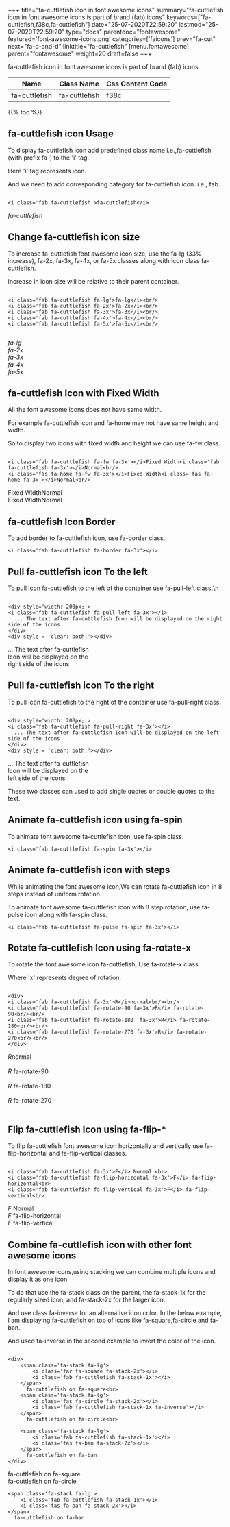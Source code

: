 +++
title="fa-cuttlefish icon in font awesome icons"
summary="fa-cuttlefish icon in font awesome icons is part of brand (fab) icons"
keywords=["fa-cuttlefish,f38c,fa-cuttlefish"]
date="25-07-2020T22:59:20"
lastmod="25-07-2020T22:59:20"
type="docs"
parentdoc="fontawesome"
featured='font-awesome-icons.png'
categories=['faicons']
prev="fa-cut"
next="fa-d-and-d"
linktitle="fa-cuttlefish"
[menu.fontawesome]
parent="fontawesome"
weight=20
draft=false
+++


fa-cuttlefish icon in font awesome icons is part of brand (fab) icons

<div class='table-responsive'><table class='table'><thead><tr><th>Name</th><th>Class Name</th><th>Css Content Code</th></tr></thead><tbody><tr><td>fa-cuttlefish</td><td>fa-cuttlefish</td><td>f38c</td></tr></tbody></table></div>


{{% toc %}}


## fa-cuttlefish icon Usage

To display fa-cuttlefish icon add predefined class name i.e.,fa-cuttlefish (with prefix fa-) to the 'i' tag.

Here 'i' tag represents icon.

And we need to add corresponding category for fa-cuttlefish icon. i.e., fab.


```

<i class='fab fa-cuttlefish'>fa-cuttlefish</i>
```

<i class='fab fa-cuttlefish'>fa-cuttlefish</i>




## Change fa-cuttlefish icon size
To increase fa-cuttlefish font awesome icon size, use the fa-lg (33% increase), fa-2x, fa-3x, fa-4x, or fa-5x classes along with icon class fa-cuttlefish.

Increase in icon size will be relative to their parent container. 

```

<i class='fab fa-cuttlefish fa-lg'>fa-lg</i><br/>
<i class='fab fa-cuttlefish fa-2x'>fa-2x</i><br/>
<i class='fab fa-cuttlefish fa-3x'>fa-3x</i><br/>
<i class='fab fa-cuttlefish fa-4x'>fa-4x</i><br/>
<i class='fab fa-cuttlefish fa-5x'>fa-5x</i><br/>
            
```

<i class='fab fa-cuttlefish fa-lg'>fa-lg</i><br/>
<i class='fab fa-cuttlefish fa-2x'>fa-2x</i><br/>
<i class='fab fa-cuttlefish fa-3x'>fa-3x</i><br/>
<i class='fab fa-cuttlefish fa-4x'>fa-4x</i><br/>
<i class='fab fa-cuttlefish fa-5x'>fa-5x</i><br/>
            



## fa-cuttlefish Icon with Fixed Width 

All the font awesome icons does not have same width.

For example fa-cuttlefish icon and fa-home may not have same height and width.

So to display two icons with fixed width and height we can use fa-fw class.


```

<i class='fab fa-cuttlefish fa-fw fa-3x'></i>Fixed Width<i class='fab fa-cuttlefish fa-3x'></i>Normal<br/>
<i class='fas fa-home fa-fw fa-3x'></i>Fixed Width<i class='fas fa-home fa-3x'></i>Normal<br/>
```

<i class='fab fa-cuttlefish fa-fw fa-3x'></i>Fixed Width<i class='fab fa-cuttlefish fa-3x'></i>Normal<br/>
<i class='fas fa-home fa-fw fa-3x'></i>Fixed Width<i class='fas fa-home fa-3x'></i>Normal<br/>



## fa-cuttlefish Icon Border 

To add border to fa-cuttlefish icon, use fa-border class.


```
<i class='fab fa-cuttlefish fa-border fa-3x'></i>

```
<i class='fab fa-cuttlefish fa-border fa-3x'></i>





## Pull fa-cuttlefish icon To the left

To pull icon fa-cuttlefish to the left of the container use fa-pull-left class.\n

```

<div style='width: 200px;'>
<i class='fab fa-cuttlefish fa-pull-left fa-3x'></i>
  ... The text after fa-cuttlefish Icon will be displayed on the right side of the icons
</div>
<div style = 'clear: both;'></div>
```

<div style='width: 200px;'>
<i class='fab fa-cuttlefish fa-pull-left fa-3x'></i>
  ... The text after fa-cuttlefish Icon will be displayed on the right side of the icons
</div>
<div style = 'clear: both;'></div>




## Pull fa-cuttlefish icon To the right
To pull icon fa-cuttlefish to the right of the container use fa-pull-right class.

```

<div style='width: 200px;'>
<i class='fab fa-cuttlefish fa-pull-right fa-3x'></i>
  ... The text after fa-cuttlefish Icon will be displayed on the left side of the icons
</div>
<div style = 'clear: both;'></div>
```

<div style='width: 200px;'>
<i class='fab fa-cuttlefish fa-pull-right fa-3x'></i>
  ... The text after fa-cuttlefish Icon will be displayed on the left side of the icons
</div>
<div style = 'clear: both;'></div>

These two classes can used to add single quotes or double quotes to the text.


## Animate fa-cuttlefish icon using fa-spin
To animate font awesome fa-cuttlefish icon, use fa-spin class.

```
<i class='fab fa-cuttlefish fa-spin fa-3x'></i>
```
<i class='fab fa-cuttlefish fa-spin fa-3x'></i>




## Animate fa-cuttlefish icon with steps
While animating the font awesome icon,We can rotate fa-cuttlefish icon in 8 steps instead of uniform rotation.

To animate font awesome fa-cuttlefish icon with 8 step rotation, use fa-pulse icon along with fa-spin class.


```
<i class='fab fa-cuttlefish fa-pulse fa-spin fa-3x'></i>

```
<i class='fab fa-cuttlefish fa-pulse fa-spin fa-3x'></i>





## Rotate fa-cuttlefish Icon using fa-rotate-x
To rotate the font awesome icon fa-cuttlefish, Use fa-rotate-x class

Where 'x' represents degree of rotation.


```

<div>
<i class='fab fa-cuttlefish fa-3x'>R</i>normal<br/><br/>
<i class='fab fa-cuttlefish fa-rotate-90 fa-3x'>R</i> fa-rotate-90<br/><br/> 
<i class='fab fa-cuttlefish fa-rotate-180  fa-3x'>R</i> fa-rotate-180<br/><br/> 
<i class='fab fa-cuttlefish fa-rotate-270 fa-3x'>R</i> fa-rotate-270<br/><br/>
</div>
```

<div>
<i class='fab fa-cuttlefish fa-3x'>R</i>normal<br/><br/>
<i class='fab fa-cuttlefish fa-rotate-90 fa-3x'>R</i> fa-rotate-90<br/><br/> 
<i class='fab fa-cuttlefish fa-rotate-180  fa-3x'>R</i> fa-rotate-180<br/><br/> 
<i class='fab fa-cuttlefish fa-rotate-270 fa-3x'>R</i> fa-rotate-270<br/><br/>
</div>




## Flip fa-cuttlefish Icon using fa-flip-*
To flip fa-cuttlefish font awesome icon horizontally and vertically use fa-flip-horizontal and fa-flip-vertical classes. 

```

<i class='fab fa-cuttlefish fa-3x'>F</i> Normal <br>
<i class='fab fa-cuttlefish fa-flip-horizontal fa-3x'>F</i> fa-flip-horizontal<br>
<i class='fab fa-cuttlefish fa-flip-vertical fa-3x'>F</i> fa-flip-vertical<br>
```

<i class='fab fa-cuttlefish fa-3x'>F</i> Normal <br>
<i class='fab fa-cuttlefish fa-flip-horizontal fa-3x'>F</i> fa-flip-horizontal<br>
<i class='fab fa-cuttlefish fa-flip-vertical fa-3x'>F</i> fa-flip-vertical<br>




## Combine fa-cuttlefish icon with other font awesome icons
In font awesome icons,using stacking we can combine multiple icons and display it as one icon 

To do that use the fa-stack class on the parent, the fa-stack-1x for the regularly sized icon, and fa-stack-2x for the larger icon.

And use class fa-inverse for an alternative icon color. 
In the below example, I am displaying fa-cuttlefish on top of icons like fa-square,fa-circle and fa-ban.

And used fa-inverse in the second example to invert the color of the icon.

```

<div>
    <span class='fa-stack fa-lg'>
        <i class='far fa-square fa-stack-2x'></i>
        <i class='fab fa-cuttlefish fa-stack-1x'></i>
    </span>
      fa-cuttlefish on fa-square<br>
    <span class='fa-stack fa-lg'>
        <i class='fas fa-circle fa-stack-2x'></i>
        <i class='fab fa-cuttlefish fa-stack-1x fa-inverse'></i>
    </span>
      fa-cuttlefish on fa-circle<br>

    <span class='fa-stack fa-lg'>
        <i class='fab fa-cuttlefish fa-stack-1x'></i>
        <i class='fas fa-ban fa-stack-2x'></i>
    </span>
      fa-cuttlefish on fa-ban
</div>
```

<div>
    <span class='fa-stack fa-lg'>
        <i class='far fa-square fa-stack-2x'></i>
        <i class='fab fa-cuttlefish fa-stack-1x'></i>
    </span>
      fa-cuttlefish on fa-square<br>
    <span class='fa-stack fa-lg'>
        <i class='fas fa-circle fa-stack-2x'></i>
        <i class='fab fa-cuttlefish fa-stack-1x fa-inverse'></i>
    </span>
      fa-cuttlefish on fa-circle<br>

    <span class='fa-stack fa-lg'>
        <i class='fab fa-cuttlefish fa-stack-1x'></i>
        <i class='fas fa-ban fa-stack-2x'></i>
    </span>
      fa-cuttlefish on fa-ban
</div>






